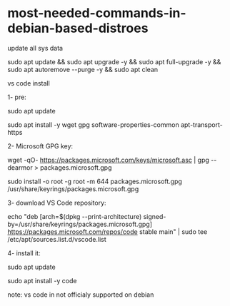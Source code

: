 # most-needed-commands-in-debian-based-distroes



update all sys data

sudo apt update && sudo apt upgrade -y && sudo apt full-upgrade -y && sudo apt autoremove --purge -y && sudo apt clean





vs code install




1- pre:


sudo apt update


sudo apt install -y wget gpg software-properties-common apt-transport-https




2- Microsoft GPG key:


wget -qO- https://packages.microsoft.com/keys/microsoft.asc | gpg --dearmor > packages.microsoft.gpg


sudo install -o root -g root -m 644 packages.microsoft.gpg /usr/share/keyrings/packages.microsoft.gpg




3- download VS Code repository:


echo "deb [arch=$(dpkg --print-architecture) signed-by=/usr/share/keyrings/packages.microsoft.gpg] https://packages.microsoft.com/repos/code stable main" | sudo tee /etc/apt/sources.list.d/vscode.list




4- install it:


sudo apt update


sudo apt install -y code



note: vs code in not officialy supported on debian







